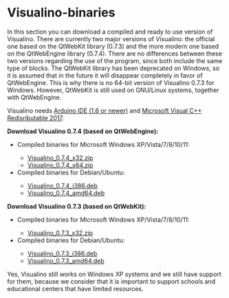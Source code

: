 # Visualino-binaries
<p>In this section you can download a compiled and ready to use version of Visualino. There are currently two major versions of Visualino: the official one based on the QtWebKit library (0.7.3) and the more modern one based on the QtWebEngine library (0.7.4). There are no differences between these two versions regarding the use of the program, since both include the same type of blocks. The QtWebKit library has been deprecated on Windows, so it is assumed that in the future it will disappear completely in favor of QtWebEngine. This is why there is no 64-bit version of Visualino 0.7.3 for Windows. However, QtWebKit is still used on GNU/Linux systems, together with QtWebEngine.</p>
<p>Visualino needs <a href="https://www.arduino.cc/en/software">Arduino IDE (1.6 or newer)</a> and <a href="https://learn.microsoft.com/es-es/cpp/windows/latest-supported-vc-redist?view=msvc-170">Microsoft Visual C++ Redisributable 2017</a>.</p>
<p><b>Download Visualino 0.7.4 (based on QtWebEngine):</b></p>
<p><ul><li>Compiled binaries for Microsoft Windows XP/Vista/7/8/10/11:</li>
<ul><li><a href="https://1drv.ms/u/s!AqT3LJvsLk-1iftLzkmQbPbLlQ-N2w?e=kRHQj1">Visualino_0.7.4_x32.zip</a></li>
<li><a href="https://1drv.ms/u/s!AqT3LJvsLk-1iftKeoiBdFOLpbGNDw?e=R7gYKI">Visualino_0.7.4_x64.zip</a></li></ul>
<li>Compiled binaries for Debian/Ubuntu:</li>
<ul><li><a href="https://1drv.ms/u/s!AqT3LJvsLk-1iZNcIfweh6ULwi5blg?e=WEiTCh">Visualino_0.7.4_i386.deb</a></li>
<li><a href="https://1drv.ms/u/s!AqT3LJvsLk-1iZNZQvxOoDYGBu374Q?e=3RqL0z">Visualino_0.7.4_amd64.deb</a></li></ul></ul></p>
<p><b>Download Visualino 0.7.3 (based on QtWebKit):</b></p>
<p><ul><li>Compiled binaries for Microsoft Windows XP/Vista/7/8/10/11:</li>
<ul><li><a href="https://1drv.ms/u/s!AqT3LJvsLk-1iZNffD7E2lsQaWx1ZA?e=AReIch">Visualino_0.7.3_x32.zip</a></li></ul>
<li>Compiled binaries for Debian/Ubuntu:</li>
<ul><li><a href="https://1drv.ms/u/s!AqT3LJvsLk-1iZNaD73SaVnl89-rNA?e=Ih6r3T">Visualino_0.7.3_i386.deb</a></li>
<li><a href="https://1drv.ms/u/s!AqT3LJvsLk-1iZNbqPmgpI0bsSyJIA?e=C3KTPv">Visualino_0.7.3_amd64.deb</a></li></ul></ul></p>
<p>Yes, Visualino still works on Windows XP systems and we still have support for them, because we consider that it is important to support schools and educational centers that have limited resources.</p>
